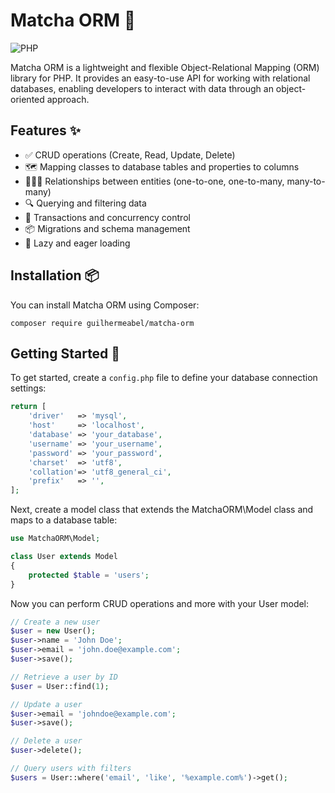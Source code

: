# Matcha ORM 🚀

![PHP](https://img.shields.io/badge/PHP-%3E%3D%208.1-blue?style=flat-square&logo=php)

Matcha ORM is a lightweight and flexible Object-Relational Mapping (ORM) library for PHP.
It provides an easy-to-use API for working with relational databases, enabling developers to interact with data through an object-oriented approach.

## Features ✨

- ✅ CRUD operations (Create, Read, Update, Delete)
- 🗺️ Mapping classes to database tables and properties to columns
- 🧑‍🤝‍🧑 Relationships between entities (one-to-one, one-to-many, many-to-many)
- 🔍 Querying and filtering data
- 🔄 Transactions and concurrency control
- 📦 Migrations and schema management
- 🚛 Lazy and eager loading

## Installation 📦

You can install Matcha ORM using Composer:

```composer require guilhermeabel/matcha-orm```

## Getting Started 🏁

To get started, create a `config.php` file to define your database connection settings:

```php
return [
    'driver'   => 'mysql',
    'host'     => 'localhost',
    'database' => 'your_database',
    'username' => 'your_username',
    'password' => 'your_password',
    'charset'  => 'utf8',
    'collation'=> 'utf8_general_ci',
    'prefix'   => '',
];
```

Next, create a model class that extends the MatchaORM\Model class and maps to a database table:

```php
use MatchaORM\Model;

class User extends Model
{
    protected $table = 'users';
}
```

Now you can perform CRUD operations and more with your User model:

```php
// Create a new user
$user = new User();
$user->name = 'John Doe';
$user->email = 'john.doe@example.com';
$user->save();

// Retrieve a user by ID
$user = User::find(1);

// Update a user
$user->email = 'johndoe@example.com';
$user->save();

// Delete a user
$user->delete();

// Query users with filters
$users = User::where('email', 'like', '%example.com%')->get();
```
